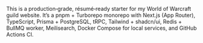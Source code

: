 This is a production‑grade, résumé‑ready starter for my World of Warcraft guild website. It’s a pnpm + Turborepo monorepo with Next.js (App Router), TypeScript, Prisma + PostgreSQL, tRPC, Tailwind + shadcn/ui, Redis + BullMQ worker, Meilisearch, Docker Compose for local services, and GitHub Actions CI.
